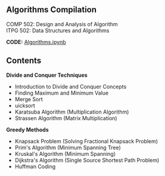## Algorithms Compilation
COMP 502: Design and Analysis of Algorithm  
ITPG 502: Data Structures and Algorithms  

**CODE:** [Algorithms.ipynb](Algorithms.ipynb)

## Contents
**Divide and Conquer Techniques**  
- Introduction to Divide and Conquer Concepts
- Finding Maximum and Minimum Value
- Merge Sort
- uicksort
- Karatsuba Algorithm (Multiplication Algorithm)
- Strassen Algorithm (Matrix Multiplication)

**Greedy Methods**
- Knapsack Problem (Solving Fractional Knapsack Problem)
- Prim's Algorithm (Minimum Spanning Tree)
- Kruskal's Algorithm (Minimum Spanning)
- Dijkstra's Algorithm (Single Source Shortest Path Problem)
- Huffman Coding
